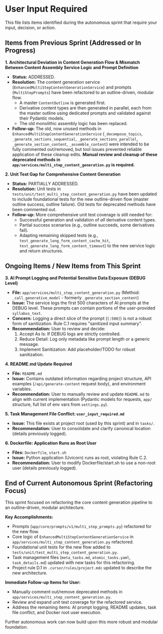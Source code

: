 # User Input Required

This file lists items identified during the autonomous sprint that require your input, decision, or action. 

## Items from Previous Sprint (Addressed or In Progress)

**1. Architectural Deviation in Content Generation Flow & Mismatch Between Content Assembly Service Logic and Prompt Definition**
   - **Status:** ADDRESSED.
   - **Resolution:** The content generation service (`EnhancedMultiStepContentGenerationService`) and prompts (`MultiStepPrompts`) have been refactored to an outline-driven, modular flow. 
     - A master `ContentOutline` is generated first.
     - Derivative content types are then generated in parallel, each from the master outline using dedicated prompts and validated against their Pydantic models.
     - The old monolithic assembly logic has been replaced.
   - **Follow-up:** The old, now unused methods in `EnhancedMultiStepContentGenerationService` (`_decompose_topics`, `_generate_sections_sequential`, `_generate_sections_parallel`, `_generate_section_content`, `_assemble_content`) were intended to be fully commented out/removed, but tool issues prevented reliable application of these cleanup edits. **Manual review and cleanup of these deprecated methods in `app/services/multi_step_content_generation.py` is required.**

**2. Unit Test Gap for Comprehensive Content Generation**
   - **Status:** PARTIALLY ADDRESSED.
   - **Resolution:** Unit tests in `tests/unit/test_multi_step_content_generation.py` have been updated to include foundational tests for the new outline-driven flow (master outline success, outline failure). Old tests for deprecated methods have been commented out.
   - **Follow-up:** More comprehensive unit test coverage is still needed for:
        - Successful generation and validation of *all* derivative content types.
        - Partial success scenarios (e.g., outline succeeds, some derivatives fail).
        - Adapting remaining skipped tests (e.g., `test_generate_long_form_content_cache_hit`, `test_generate_long_form_content_timeout`) to the new service logic and return structures.

## Ongoing Items / New Items from This Sprint

**3. AI Prompt Logging and Potential Sensitive Data Exposure (DEBUG Level)**
   - **File:** `app/services/multi_step_content_generation.py` (Method: `_call_generative_model` - formerly `_generate_section_content`)
   - **Issue:** The service logs the first 500 characters of AI prompts at the DEBUG level. These prompts can contain portions of the user-provided `syllabus_text`.
   - **Concern:** Logging a direct slice of the prompt (`[:500]`) is not a robust form of sanitization. Rule C.1 requires "sanitized input summary".
   - **Recommendation:** User to review and decide:
        1.  Accept As Is: If DEBUG logs are strictly controlled.
        2.  Reduce Detail: Log only metadata like prompt length or a generic message.
        3.  Implement Sanitization: Add placeholder/TODO for robust sanitization.

**4. README.md Update Required**
   - **File:** `README.md`
   - **Issue:** Contains outdated information regarding project structure, API examples (`/api/generate-content` request body), and environment variables.
   - **Recommendation:** User to manually review and update `README.md` to align with current implementation (Pydantic models for requests, `app/` structure, full list of env vars from `settings.py`).

**5. Task Management File Conflict: `user_input_required.md`**
   - **Issue:** This file exists at project root (used by this sprint) and in `tasks/`.
   - **Recommendation:** User to consolidate and clarify canonical location (details previously logged).

**6. Dockerfile: Application Runs as Root User**
   - **Files:** `Dockerfile`, `start.sh`
   - **Issue:** Python application (Uvicorn) runs as root, violating Rule C.2.
   - **Recommendation:** User to modify Dockerfile/start.sh to use a non-root user (details previously logged).

## End of Current Autonomous Sprint (Refactoring Focus)

This sprint focused on refactoring the core content generation pipeline to an outline-driven, modular architecture. 

**Key Accomplishments:**
- Prompts (`app/core/prompts/v1/multi_step_prompts.py`) refactored for the new flow.
- Core logic of `EnhancedMultiStepContentGenerationService` in `app/services/multi_step_content_generation.py` refactored.
- Foundational unit tests for the new flow added to `tests/unit/test_multi_step_content_generation.py`.
- Task management files (`meta_tasks.md`, `atomic_tasks.yaml`, `task_details.md`) updated with new tasks for this refactoring.
- Project rule D.1 in `.cursor/rules/project.mdc` updated to describe the new architecture.

**Immediate Follow-up Items for User:**
- Manually comment out/remove deprecated methods in `app/services/multi_step_content_generation.py`.
- Review and expand unit test coverage for the refactored service.
- Address the remaining items: AI prompt logging, README updates, task file conflict, and Docker root user execution.

Further autonomous work can now build upon this more robust and modular foundation.
